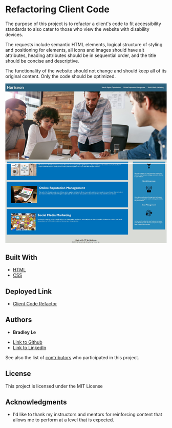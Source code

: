 # Refactoring Client Code

The purpose of this project is to refactor a client's code to fit accessibility standards to also cater to those who view the website with disability devices.

The requests include semantic HTML elements, logical structure of styling and positioning for elements, all icons and images should have alt attributes, heading attributes should be in sequential order, and the title should be concise and descriptive.

The functionality of the website should not change and should keep all of its original content. Only the code should be optimized.

![A team of four working together in an office](/assets/snapshots/beginning.jpg)
![Sections of information](/assets/snapshots/end.jpg)

## Built With

* [HTML](https://developer.mozilla.org/en-US/docs/Web/HTML)
* [CSS](https://developer.mozilla.org/en-US/docs/Web/CSS)

## Deployed Link

* [Client Code Refactor](https://pentazoned.github.io/refactoring-client-site/)


## Authors

* **Bradley Le** 

- [Link to Github](https://github.com/PentaZoned)
- [Link to LinkedIn](https://www.linkedin.com/in/bradley-le-/)

See also the list of [contributors](https://github.com/your/project/contributors) who participated in this project.

## License

This project is licensed under the MIT License 

## Acknowledgments

* I'd like to thank my instructors and mentors for reinforcing content that allows me to perform at a level that is expected.
